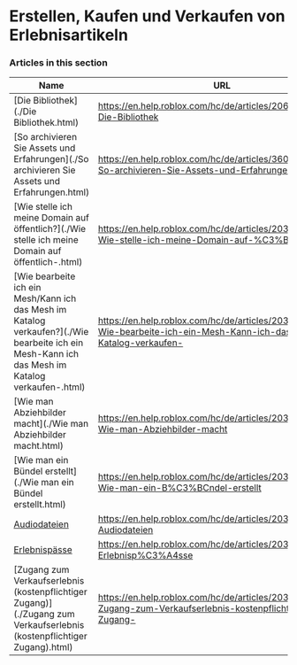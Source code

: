 # Erstellen, Kaufen und Verkaufen von Erlebnisartikeln  
### Articles in this section
Name|URL
-|-
[Die Bibliothek](./Die Bibliothek.html) |https://en.help.roblox.com/hc/de/articles/206580683-Die-Bibliothek
[So archivieren Sie Assets und Erfahrungen](./So archivieren Sie Assets und Erfahrungen.html) |https://en.help.roblox.com/hc/de/articles/360031253052-So-archivieren-Sie-Assets-und-Erfahrungen
[Wie stelle ich meine Domain auf öffentlich?](./Wie stelle ich meine Domain auf öffentlich-.html) |https://en.help.roblox.com/hc/de/articles/203313230-Wie-stelle-ich-meine-Domain-auf-%C3%B6ffentlich-
[Wie bearbeite ich ein Mesh/Kann ich das Mesh im Katalog verkaufen?](./Wie bearbeite ich ein Mesh-Kann ich das Mesh im Katalog verkaufen-.html) |https://en.help.roblox.com/hc/de/articles/203313250-Wie-bearbeite-ich-ein-Mesh-Kann-ich-das-Mesh-im-Katalog-verkaufen-
[Wie man Abziehbilder macht](./Wie man Abziehbilder macht.html) |https://en.help.roblox.com/hc/de/articles/203313930-Wie-man-Abziehbilder-macht
[Wie man ein Bündel erstellt](./Wie man ein Bündel erstellt.html) |https://en.help.roblox.com/hc/de/articles/203313910-Wie-man-ein-B%C3%BCndel-erstellt
[Audiodateien](./Audiodateien.html) |https://en.help.roblox.com/hc/de/articles/203314070-Audiodateien
[Erlebnispässe](./Erlebnispässe.html) |https://en.help.roblox.com/hc/de/articles/203314040-Erlebnisp%C3%A4sse
[Zugang zum Verkaufserlebnis (kostenpflichtiger Zugang)](./Zugang zum Verkaufserlebnis (kostenpflichtiger Zugang).html) |https://en.help.roblox.com/hc/de/articles/203314090-Zugang-zum-Verkaufserlebnis-kostenpflichtiger-Zugang-